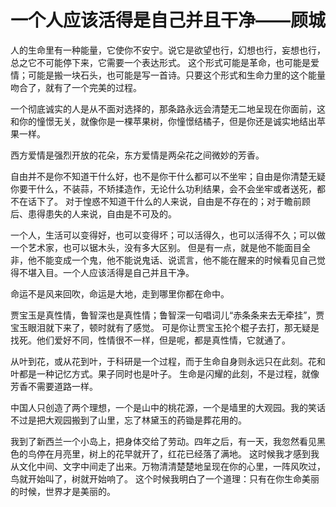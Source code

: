 # 一个人应该活得是自己并且干净——顾城

人的生命里有一种能量，它使你不安宁。说它是欲望也行，幻想也行，妄想也行，总之它不可能停下来，它需要一个表达形式。
这个形式可能是革命，也可能是爱情；可能是搬一块石头，也可能是写一首诗。只要这个形式和生命力里的这个能量吻合了，就有了一个完美的过程。 

一个彻底诚实的人是从不面对选择的，那条路永远会清楚无二地呈现在你面前，这和你的憧憬无关，就像你是一棵苹果树，你憧憬结橘子，但是你还是诚实地结出苹果一样。 

西方爱情是强烈开放的花朵，东方爱情是两朵花之间微妙的芳香。 

自由并不是你不知道干什么好，也不是你干什么都可以不坐牢；自由是你清楚无疑你要干什么，不装蒜，不矫揉造作，无论什么功利结果，会不会坐牢或者送死，都不在话下了。
对于惶惑不知道干什么的人来说，自由是不存在的；对于瞻前顾后、患得患失的人来说，自由是不可及的。 

一个人，生活可以变得好，也可以变得坏；可以活得久，也可以活得不久；可以做一个艺术家，也可以锯木头，没有多大区别。
但是有一点，就是他不能面目全非，他不能变成一个鬼，他不能说鬼话、说谎言，他不能在醒来的时候看见自己觉得不堪入目。一个人应该活得是自己并且干净。 

命运不是风来回吹，命运是大地，走到哪里你都在命中。 

贾宝玉是真性情，鲁智深也是真性情；鲁智深一句唱词儿“赤条条来去无牵挂”，贾宝玉眼泪就下来了，顿时就有了感觉。
可是你让贾宝玉抡个棍子去打，那无疑是找死。他们爱好不同，性情很不一样，但是呢，都是真性情，它就通了。 

从叶到花，或从花到叶，于科研是一个过程，而于生命自身则永远只在此刻。花和叶都是一种记忆方式。果子同时也是叶子。
生命是闪耀的此刻，不是过程，就像芳香不需要道路一样。 

中国人只创造了两个理想，一个是山中的桃花源，一个是墙里的大观园。我的笑话不过是把大观园搬到了山里，忘了林黛玉的药锄是葬花用的。 

我到了新西兰一个小岛上，把身体交给了劳动。四年之后，有一天，我忽然看见黑色的鸟停在月亮里，树上的花早就开了，红花已经落了满地。
这时候我才感到我从文化中间、文字中间走了出来。万物清清楚楚地呈现在你的心里，一阵风吹过，鸟就开始叫了，树就开始响了。
这个时候我明白了一个道理：只有在你生命美丽的时候，世界才是美丽的。

